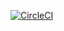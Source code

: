 [![CircleCI](https://circleci.com/gh/satoruk/create-test-context/tree/master.svg?style=shield)](https://circleci.com/gh/satoruk/create-test-context/tree/master)
